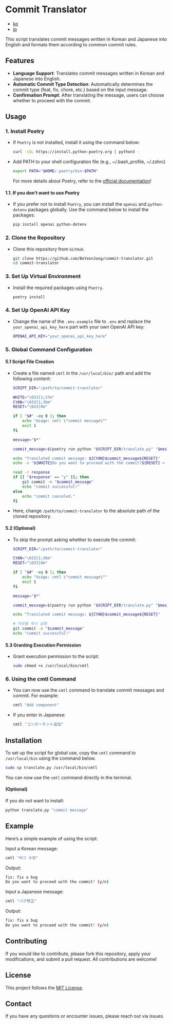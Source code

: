 # Commit Translator

- [ko](docs/README_ko.md)
- [jp](docs/README_jp.md)

This script translates commit messages written in Korean and Japanese into English and formats them according to common commit rules.

## Features
- **Language Support**: Translates commit messages written in Korean and Japanese into English.
- **Automatic Commit Type Detection**: Automatically determines the commit type (feat, fix, chore, etc.) based on the input message.
- **Confirmation Prompt**: After translating the message, users can choose whether to proceed with the commit.

## Usage
### 1. Install Poetry

- If `Poetry` is not installed, install it using the command below:

    ```bash
    curl -sSL https://install.python-poetry.org | python3 -
    ```

- Add PATH to your shell configuration file (e.g., ~/.bash_profile, ~/.zshrc)

    ```bash
    export PATH="$HOME/.poetry/bin:$PATH"
    ```

    For more details about Poetry, refer to the [official documentation](https://python-poetry.org/docs/)!

#### 1.1. If you don’t want to use Poetry

- If you prefer not to install `Poetry`, you can install the `openai` and `python-dotenv` packages globally. Use the command below to install the packages:

    ```bash
    pip install openai python-dotenv
    ```

### 2. Clone the Repository

- Clone this repository from `GitHub`.

    ```bash
    git clone https://github.com/BoYeonJang/commit-translator.git
    cd commit-translator
    ```

### 3. Set Up Virtual Environment

- Install the required packages using `Poetry`.

    ```bash
    poetry install
    ```

### 4. Set Up OpenAI API Key

- Change the name of the `.env.example` file to `.env` and replace the `your_openai_api_key_here` part with your own OpenAI API key:

    ```bash
    OPENAI_API_KEY="your_openai_api_key_here"
    ```

### 5. Global Command Configuration
#### 5.1 Script File Creation

- Create a file named `cmtl` in the `/usr/local/bin/` path and add the following content:

    ```bash
    SCRIPT_DIR="/path/to/commit-translator"

    WHITE="\033[1;37m"
    CYAN="\033[1;36m"
    RESET="\033[0m"

    if [ "$#" -eq 0 ]; then
        echo "Usage: cmtl \"commit message\""
        exit 1
    fi

    message="$*"

    commit_message=$(poetry run python "$SCRIPT_DIR/translate.py" "$message")

    echo "Translated commit message: ${CYAN}$commit_message${RESET}"
    echo -n "${WHITE}Do you want to proceed with the commit?${RESET} > ${CYAN}(y/n)${RESET} "

    read -r response
    if [[ "$response" == "y" ]]; then
        git commit -m "$commit_message"
        echo "commit successful!"
    else
        echo "commit canceled."
    fi
    ```

- Here, change `/path/to/commit-translator` to the absolute path of the cloned repository.

#### 5.2 (Optional)

- To skip the prompt asking whether to execute the commit:

    ```bash
    SCRIPT_DIR="/path/to/commit-translator"

    CYAN="\033[1;36m"
    RESET="\033[0m"

    if [ "$#" -eq 0 ]; then
        echo "Usage: cmtl \"commit message\""
        exit 1
    fi

    message="$*"

    commit_message=$(poetry run python "$SCRIPT_DIR/translate.py" "$message")

    echo "Translated commit message: ${CYAN}$commit_message${RESET}"

    # 커밋을 즉시 실행
    git commit -m "$commit_message"
    echo "commit successful!"
    ```

#### 5.3 Granting Execution Permission

- Grant execution permission to the script:

    ```bash
    sudo chmod +x /usr/local/bin/cmtl
    ```

### 6. Using the cmtl Command

- You can now use the `cmtl` command to translate commit messages and commit. For example:

    ```bash
    cmtl "Add component"
    ```

- If you enter in Japanese:

    ```bash
    cmtl "コンポーネント追加"
    ```

## Installation
To set up the script for global use, copy the `cmtl` command to `/usr/local/bin` using the command below.

```bash
sudo cp translate.py /usr/local/bin/cmtl
```
You can now use the `cmtl` command directly in the terminal.

#### (Optional)
If you do not want to install:

```bash
python translate.py "commit message"
```

## Example
Here’s a simple example of using the script:

Input a Korean message:
```bash
cmtl "버그 수정"
```

Output:
```bash
fix: fix a bug
Do you want to proceed with the commit? (y/n)
```

Input a Japanese message:
```bash
cmtl "バグ修正"
```
Output:
```bash
fix: fix a bug
Do you want to proceed with the commit? (y/n)
```

## Contributing
If you would like to contribute, please fork this repository, apply your modifications, and submit a pull request. All contributions are welcome!

## License
This project follows the [MIT License](https://mit-license.org/).

## Contact
If you have any questions or encounter issues, please reach out via issues.